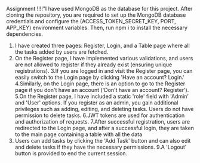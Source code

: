 Assignment
!!!!"I have used MongoDB as the database for this project. After cloning the repository, you are required to set up the MongoDB database credentials and configure the (ACCESS_TOKEN_SECRET_KEY, PORT, APP_KEY) environment variables. Then, run npm i to install the necessary dependencies.


1. I have created three pages: Register, Login, and a Table page where all the tasks added by users are fetched.
2. On the Register page, I have implemented various validations, and users are not allowed to register if they already exist (ensuring unique registrations).
3.If you are logged in and visit the Register page, you can easily switch to the Login page by clicking 'Have an account? Login.'
4.Similarly, on the Login page, there is an option to go to the Register page if you don't have an account ('Don't have an account? Register').
5.On the Register page, I have included a static 'role' field with 'Admin' and 'User' options. If you register as an admin, you gain additional privileges such as adding, editing, and deleting tasks. Users do not have permission to delete tasks.
6.JWT tokens are used for authentication and authorization of requests.
7.After successful registration, users are redirected to the Login page, and after a successful login, they are taken to the main page containing a table with all the data
8. Users can add tasks by clicking the 'Add Task' button and can also edit and delete tasks if they have the necessary permissions.
9.A 'Logout' button is provided to end the current session.
